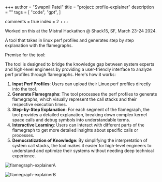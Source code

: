 +++
author = "Swapnil Patel"
title = "project: profile-explainer"
description = ""
tags = [
"code",
"gpt",
]

comments = true
index = 2
+++

Worked on this at the Mistral Hackathon @ Shack15, SF, March 23-24 2024.

A tool that takes in linux perf profiles and generates step by step explanation with the flamegraphs.

Premise for the tool:

The tool is designed to bridge the knowledge gap between system experts and high-level engineers by providing a user-friendly interface to analyze perf profiles through flamegraphs. Here's how it works:

1. **Input Perf Profiles**: Users can upload their Linux perf profiles directly into the tool.
2. **Generate Flamegraphs**: The tool processes the perf profiles to generate flamegraphs, which visually represent the call stacks and their respective execution times.
3. **Step-by-Step Explanation**: For each segment of the flamegraph, the tool provides a detailed explanation, breaking down complex kernel space calls and debug symbols into understandable terms.
4. **Interactive Learning**: Users can interact with different parts of the flamegraph to get more detailed insights about specific calls or processes.
5. **Democratization of Knowledge**: By simplifying the interpretation of system call stacks, the tool makes it easier for high-level engineers to understand and optimize their systems without needing deep technical experience.

![flamegraph-explainerA](https://autoscaler.sh/images/flamegraph-explainerA.png)

![flamegraph-explainerB](https://autoscaler.sh/images/flamegraph-explainerB.png)





